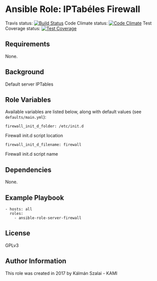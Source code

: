 # Ansible Role: IPTabéles Firewall

Travis status:   [![Build Status](https://travis-ci.org/KAMI911/ansible-role-server-firewall.svg?branch=master)](https://travis-ci.org/KAMI911/ansible-role-server-firewall)
Code Climate status: [![Code Climate](https://codeclimate.com/github/KAMI911/ansible-role-server-firewall/badges/gpa.svg)](https://codeclimate.com/github/KAMI911/ansible-role-server-firewall)
Test Coverage status: [![Test Coverage](https://codeclimate.com/github/KAMI911/ansible-role-server-firewall/badges/coverage.svg)](https://codeclimate.com/github/KAMI911/ansible-role-server-firewall/coverage)

## Requirements

None.

## Background
Default server IPTables

## Role Variables

Available variables are listed below, along with default values (see `defaults/main.yml`):

    firewall_init_d_folder: /etc/init.d

Firewall init.d script location

    firewall_init_d_filename: firewall

Firewall init.d script name

## Dependencies

None.

## Example Playbook

    - hosts: all
      roles:
        - ansible-role-server-firewall

## License

GPLv3

## Author Information

This role was created in 2017 by Kálmán Szalai - KAMI
